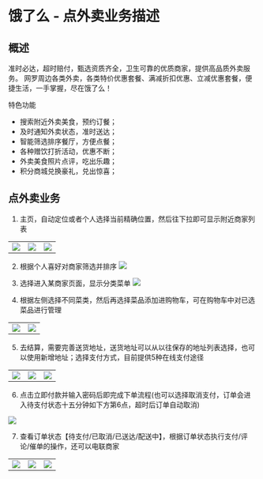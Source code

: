 # 饿了么 - 点外卖业务描述

## 概述
准时必达，超时赔付，甄选资质齐全，卫生可靠的优质商家，提供高品质外卖服务。
网罗周边各类外卖，各类特价优惠套餐、满减折扣优惠、立减优惠套餐，便捷生活，一手掌握，尽在饿了么！

特色功能
- 搜索附近外卖美食，预约订餐；
- 及时通知外卖状态，准时送达；
- 智能筛选排序餐厅，方便点餐；
- 各种赠饮打折活动，优惠不断；
- 外卖美食照片点评，吃出乐趣；
- 积分商城兑换豪礼，兑出惊喜； 

## 点外卖业务
1. 主页，自动定位或者个人选择当前精确位置，然后往下拉即可显示附近商家列表
<table><tr><td><img src="主页.jpg"/><td><img src="主页选址.jpg"/><td><img src="商家列表.jpg"/></tr></table>

2. 根据个人喜好对商家筛选并排序
![](排序商家.jpg)

3. 选择进入某商家页面，显示分类菜单
![](某商家.jpg)

4. 根据左侧选择不同菜类，然后再选择菜品添加进购物车，可在购物车中对已选菜品进行管理
<table><tr><td><img src="菜类.jpg"/><td><img src="管理购物车.jpg"/></tr></table>


5. 去结算，需要完善送货地址，送货地址可以从以往保存的地址列表选择，也可以使用新增地址；选择支付方式，目前提供5种在线支付途径
<table><tr><td><img src="完善订单信息.jpg"/><td><img src="送货地址.jpg"/><td><img src="支付方式.jpg"/></tr></table>

6. 点击立即付款并输入密码后即完成下单流程(也可以选择取消支付，订单会进入待支付状态十五分钟如下方第6点，超时后订单自动取消)
<img src="确认支付.jpg"/>

7. 查看订单状态【待支付/已取消/已送达/配送中】，根据订单状态执行支付/评论/催单的操作，还可以电联商家
<table><tr><td><img src="订单待支付.jpg"/><td><img src="订单已取消.jpg"/><td><img src="订单已送达.jpg"/></tr></table>
